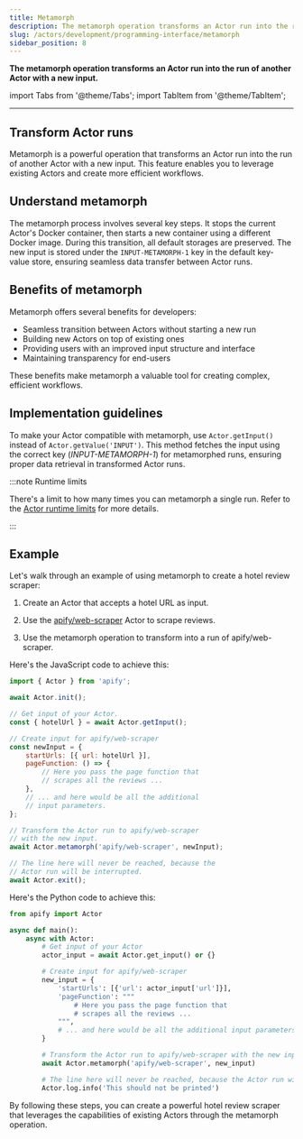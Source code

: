 ```yaml
---
title: Metamorph
description: The metamorph operation transforms an Actor run into the run of another Actor with a new input.
slug: /actors/development/programming-interface/metamorph
sidebar_position: 8
---
```


**The metamorph operation transforms an Actor run into the run of another Actor with a new input.**

import Tabs from '@theme/Tabs';
import TabItem from '@theme/TabItem';

---

## Transform Actor runs

Metamorph is a powerful operation that transforms an Actor run into the run of another Actor with a new input. This feature enables you to leverage existing Actors and create more efficient workflows.

## Understand metamorph

The metamorph process involves several key steps. It stops the current Actor's Docker container, then starts a new container using a different Docker image. During this transition, all default storages are preserved. The new input is stored under the `INPUT-METAMORPH-1` key in the default key-value store, ensuring seamless data transfer between Actor runs.

## Benefits of metamorph

Metamorph offers several benefits for developers:

- Seamless transition between Actors without starting a new run
- Building new Actors on top of existing ones
- Providing users with an improved input structure and interface
- Maintaining transparency for end-users

These benefits make metamorph a valuable tool for creating complex, efficient workflows.

## Implementation guidelines

To make your Actor compatible with metamorph, use `Actor.getInput()` instead of `Actor.getValue('INPUT')`. This method fetches the input using the correct key (_INPUT-METAMORPH-1_) for metamorphed runs, ensuring proper data retrieval in transformed Actor runs.

:::note Runtime limits

There's a limit to how many times you can metamorph a single run. Refer to the [Actor runtime limits](/platform/limits#actor-limits) for more details.

:::

## Example

Let's walk through an example of using metamorph to create a hotel review scraper:

1. Create an Actor that accepts a hotel URL as input.

1. Use the [apify/web-scraper](https://apify.com/apify/web-scraper) Actor to scrape reviews.

1. Use the metamorph operation to transform into a run of apify/web-scraper.

<Tabs groupId="main">
<TabItem value="JavaScript" label="JavaScript">

Here's the JavaScript code to achieve this:

```js
import { Actor } from 'apify';

await Actor.init();

// Get input of your Actor.
const { hotelUrl } = await Actor.getInput();

// Create input for apify/web-scraper
const newInput = {
    startUrls: [{ url: hotelUrl }],
    pageFunction: () => {
        // Here you pass the page function that
        // scrapes all the reviews ...
    },
    // ... and here would be all the additional
    // input parameters.
};

// Transform the Actor run to apify/web-scraper
// with the new input.
await Actor.metamorph('apify/web-scraper', newInput);

// The line here will never be reached, because the
// Actor run will be interrupted.
await Actor.exit();
```

</TabItem>
<TabItem value="Python" label="Python">

Here's the Python code to achieve this:

```python
from apify import Actor

async def main():
    async with Actor:
        # Get input of your Actor
        actor_input = await Actor.get_input() or {}

        # Create input for apify/web-scraper
        new_input = {
            'startUrls': [{'url': actor_input['url']}],
            'pageFunction': """
                # Here you pass the page function that
                # scrapes all the reviews ...
            """,
            # ... and here would be all the additional input parameters
        }

        # Transform the Actor run to apify/web-scraper with the new input
        await Actor.metamorph('apify/web-scraper', new_input)

        # The line here will never be reached, because the Actor run will be interrupted
        Actor.log.info('This should not be printed')
```

</TabItem>
</Tabs>

By following these steps, you can create a powerful hotel review scraper that leverages the capabilities of existing Actors through the metamorph operation.
